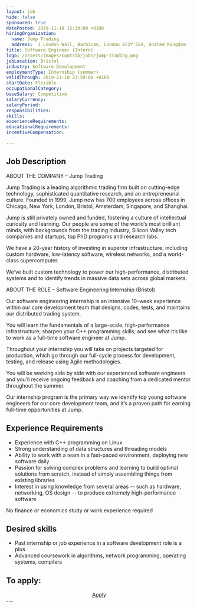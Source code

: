 ```yaml
---
layout: job
hide: false
sponsored: true
datePosted: 2019-11-10 15:30:00 +0100
hiringOrganization:
  name: Jump Trading
  address:  1 London Wall, Barbican, London EC2Y 5EA, United Kingdom
title: Software Engineer (Intern)
logo: /assets/images/contrib/jobs/jump-trading.png
jobLocation: Bristol
industry: Software Development
employmentType: Internship (summer)
validThrough: 2019-11-18 23:59:00 +0100
startDate: Flexible
occupationalCategory: 
baseSalary: Competitive
salaryCurrency: 
salaryPeriod: 
responsibilities:
skills:
experienceRequirements: 
educationalRequirements:
incentiveCompensation:

---
```


## Job Description
ABOUT THE COMPANY – Jump Trading

Jump Trading is a leading algorithmic trading firm built on cutting-edge technology, sophisticated quantitative research, and an entrepreneurial culture. Founded in 1999, Jump now has 700 employees across offices in Chicago, New York, London, Bristol, Amsterdam, Singapore, and Shanghai.

Jump is still privately owned and funded, fostering a culture of intellectual curiosity and learning. Our people are some of the world’s most brilliant minds, with backgrounds from the trading industry, Silicon Valley tech companies and startups, top PhD programs and research labs.

We have a 20-year history of investing in superior infrastructure, including custom hardware, low-latency software, wireless networks, and a world-class supercomputer.

We’ve built custom technology to power our high-performance, distributed systems and to identify trends in massive data sets across global markets.

 
ABOUT THE ROLE – Software Engineering Internship (Bristol)

Our software engineering internship is an intensive 10-week experience within our core development team that designs, codes, tests, and maintains our distributed trading system. 

You will learn the fundamentals of a large-scale, high-performance infrastructure; sharpen your C++ programming skills; and see what it’s like to work as a full-time software engineer at Jump. 

Throughout your internship you will take on projects targeted for production, which go through our full-cycle process for development, testing, and release using Agile methodologies. 

You will be working side by side with our experienced software engineers and you’ll receive ongoing feedback and coaching from a dedicated mentor throughout the summer. 

Our internship program is the primary way we identify top young software engineers for our core development team, and it’s a proven path for earning full-time opportunities at Jump. 

## Experience Requirements
- Experience with C++ programming on Linux
- Strong understanding of data structures and threading models
- Ability to work with a team in a fast-paced environment, deploying new software daily
- Passion for solving complex problems and learning to build optimal solutions from scratch, instead of  simply assembling things from existing libraries
- Interest in using knowledge from several areas -- such as hardware, networking, OS design -- to produce extremely high-performance software

No finance or economics study or work experience required

## Desired skills
- Past internship or job experience in a software development role is a plus
- Advanced coursework in algorithms, network programming, operating systems, compilers

## To apply:

<div class="to-apply" style="text-align: center">
  <a class="btn btn--dark" style="margin: 20px" href="http://www.jumptrading.com/apply.html?gh_jid=1862851">
    Apply
  </a>
</div>
---
